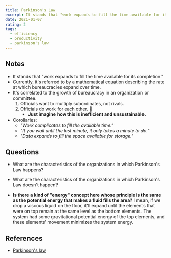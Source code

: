 ```yaml
---
title: Parkinson's Law
excerpt: It stands that "work expands to fill the time available for its completion."
date: 2021-01-07
rating: 2
tags:
  - efficiency
  - productivity
  - parkinson's law
---
```


## Notes

- It stands that "work expands to fill the time available for its completion."
- Currently, it's referred to by a mathematical equation describing the rate at which bureaucracies expand over time.
- It's correlated to the growth of bureaucracy in an organization or committee.
  1. Officials want to multiply subordinates, not rivals.
  2. Officials do work for each other. 🤦
     - **Just imagine how this is inefficient and unsustainable.**
- Corollaries:
  - _"Work complicates to fill the available time."_
  - _"If you wait until the last minute, it only takes a minute to do."_
  - _"Data expands to fill the space available for storage."_

## Questions

- What are the characteristics of the organizations in which Parkinson's Law happens?

- What are the characteristics of the organizations in which Parkinson's Law doesn't happen?

- **Is there a kind of "energy" concept here whose principle is the same as the potential energy that makes a fluid fills the area?** I mean, if we drop a viscous liquid on the floor, it'll expand until the elements that were on top remain at the same level as the bottom elements. The system had some gravitational potential energy of the top elements, and these elements' movement minimizes the system energy.

## References

- [Parkinson's law](https://en.wikipedia.org/wiki/Parkinson%27s_law)
